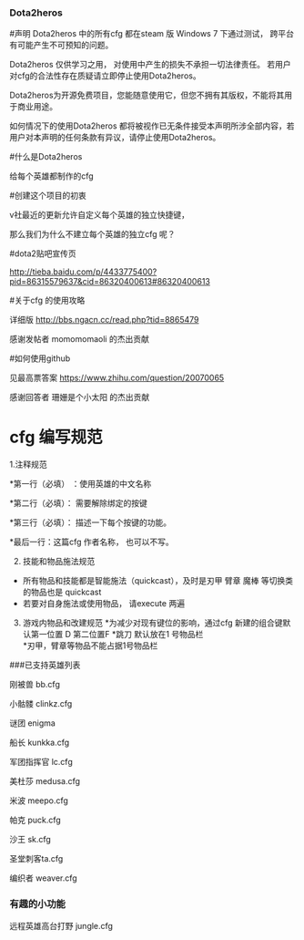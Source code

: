 ﻿### Dota2heros

#声明
Dota2heros 中的所有cfg 都在steam 版 Windows 7 下通过测试， 跨平台有可能产生不可预知的问题。

 Dota2heros 仅供学习之用， 对使用中产生的损失不承担一切法律责任。 若用户对cfg的合法性存在质疑请立即停止使用Dota2heros。 

Dota2heros为开源免费项目，您能随意使用它，但您不拥有其版权，不能将其用于商业用途。

如何情况下的使用Dota2heros 都将被视作已无条件接受本声明所涉全部内容，若用户对本声明的任何条款有异议，请停止使用Dota2heros。

#什么是Dota2heros 

给每个英雄都制作的cfg

#创建这个项目的初衷

v社最近的更新允许自定义每个英雄的独立快捷键，

那么我们为什么不建立每个英雄的独立cfg 呢？ 

#dota2贴吧宣传页 

http://tieba.baidu.com/p/4433775400?pid=86315579637&cid=86320400613#86320400613

#关于cfg 的使用攻略

详细版 http://bbs.ngacn.cc/read.php?tid=8865479 

感谢发帖者 momomomaoli  的杰出贡献

#如何使用github

见最高票答案  https://www.zhihu.com/question/20070065

感谢回答者 珊姗是个小太阳  的杰出贡献

# cfg 编写规范

  1.注释规范

  *第一行（必填） ：使用英雄的中文名称

  *第二行（必填）： 需要解除绑定的按键

  *第三行（必填）： 描述一下每个按键的功能。

  *最后一行：这篇cfg 作者名称， 也可以不写。

 2. 技能和物品施法规范
   * 所有物品和技能都是智能施法（quickcast），及时是刃甲 臂章 魔棒 等切换类的物品也是 quickcast 
   * 若要对自身施法或使用物品， 请execute 两遍 
   
3. 游戏内物品和改建规范
  *为减少对现有键位的影响，通过cfg 新建的组合键默认第一位置 D 第二位置F 
  *跳刀 默认放在1 号物品栏  
  *刃甲，臂章等物品不能占据1号物品栏


###已支持英雄列表 

刚被兽 bb.cfg

小骷髅 clinkz.cfg

谜团 enigma

船长 kunkka.cfg

军团指挥官 lc.cfg

美杜莎 medusa.cfg

米波 meepo.cfg

帕克 puck.cfg

沙王 sk.cfg 

圣堂刺客ta.cfg

编织者 weaver.cfg

### 有趣的小功能

远程英雄高台打野 jungle.cfg
